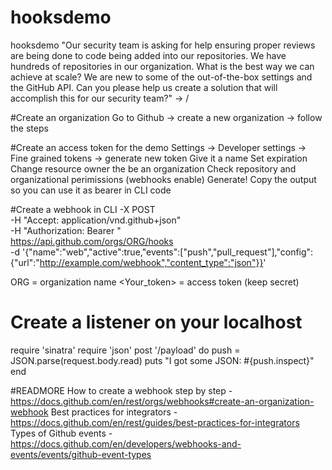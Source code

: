 # hooksdemo
hooksdemo
 "Our security team is asking for help ensuring proper reviews are being done to code being added into our repositories. We have hundreds of repositories in our organization. What is the best way we can achieve at scale? We are new to some of the out-of-the-box settings and the GitHub API. Can you please help us create a solution that will accomplish this for our security team?"
-> /



#Create an organization
Go to Github -> create a new organization -> follow the steps


#Create an access token for the demo
Settings -> Developer settings -> Fine grained tokens -> generate new token
Give it a name
Set expiration
Change resource owner the be an organization 
Check repository and organizational perimissions (webhooks enable)
Generate!
Copy the output so you can use it as bearer in CLI code


#Create a webhook in CLI
-X POST \
-H "Accept: application/vnd.github+json" \
-H "Authorization: Bearer <YOUR-TOKEN>" \
https://api.github.com/orgs/ORG/hooks \
-d '{"name":"web","active":true,"events":["push","pull_request"],"config":{"url":"http://example.com/webhook","content_type":"json"}}'
  
  
ORG = organization name
<Your_token> = access token (keep secret)


# Create a listener on your localhost
require 'sinatra'
require 'json'
post '/payload' do
  push = JSON.parse(request.body.read)
  puts "I got some JSON: #{push.inspect}"
end
  
  
  
  #READMORE
  How to create a webhook step by step - https://docs.github.com/en/rest/orgs/webhooks#create-an-organization-webhook
Best practices for integrators - https://docs.github.com/en/rest/guides/best-practices-for-integrators
Types of Github events - https://docs.github.com/en/developers/webhooks-and-events/events/github-event-types
  
